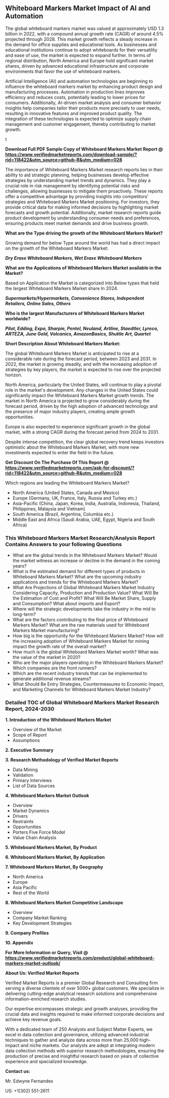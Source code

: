 <h2>Whiteboard Markers Market Impact of AI and Automation</h2><p>The global whiteboard markers market was valued at approximately USD 1.3 billion in 2022, with a compound annual growth rate (CAGR) of around 4.5% projected through 2028. This market growth reflects a steady increase in the demand for office supplies and educational tools. As businesses and educational institutions continue to adopt whiteboards for their versatility and ease of use, the market is expected to expand further. In terms of regional distribution, North America and Europe hold significant market shares, driven by advanced educational infrastructure and corporate environments that favor the use of whiteboard markers.</p><p>Artificial Intelligence (AI) and automation technologies are beginning to influence the whiteboard markers market by enhancing product design and manufacturing processes. Automation in production lines improves efficiency and reduces costs, potentially leading to lower prices for consumers. Additionally, AI-driven market analysis and consumer behavior insights help companies tailor their products more precisely to user needs, resulting in innovative features and improved product quality. The integration of these technologies is expected to optimize supply chain management and customer engagement, thereby contributing to market growth.</p>t</p><p id="" class=""><strong>Download Full PDF Sample Copy of Whiteboard Markers Market Report @ <a href="https://www.verifiedmarketreports.com/download-sample/?rid=118422&utm_source=github-R&utm_medium=028" target="_blank">https://www.verifiedmarketreports.com/download-sample/?rid=118422&utm_source=github-R&utm_medium=028</a></strong></p><p>The importance of&nbsp;Whiteboard Markers Market research reports lies in their ability to aid strategic planning, helping businesses develop effective strategies by understanding market trends and dynamics. They play a crucial role in risk management by identifying potential risks and challenges, allowing businesses to mitigate them proactively. These reports offer a competitive advantage by providing insights into competitors' strategies and Whiteboard Markers Market positioning. For investors, they provide critical data for making informed decisions by highlighting market forecasts and growth potential. Additionally, market research reports guide product development by understanding consumer needs and preferences, ensuring products meet market demands and drive business growth.</p><p><strong>What are the&nbsp;Type driving the growth of the Whiteboard Markers Market?</strong></p><p id="" class="">Growing demand for below Type around the world has had a direct impact on the growth of the Whiteboard Markers Market:</p><em><strong>Dry Erase Whiteboard Markers, Wet Erase Whiteboard Markers</strong></em></p><strong>What are the&nbsp;Applications&nbsp;of Whiteboard Markers Market available in the Market?</strong></p><p id="" class="">Based on Application the Market is categorized into Below types that held the largest Whiteboard Markers Market share In 2024.</p><em><strong>Supermarkets/Hypermarkets, Convenience Stores, Independent Retailers, Online Sales, Others</strong></em></p><strong>Who is the largest Manufacturers of Whiteboard Markers Market worldwide?</strong></p><p><em><strong>Pilot, Edding, Expo, Sharpie, Pentel, Neuland, Artline, Staedtler, Lyreco, ARTEZA, June Gold, Volcanics, AmazonBasics, Shuttle Art, Quartet</strong></em></p><p id="" class=""><strong>Short Description About Whiteboard Markers Market:</strong></p><p>The global Whiteboard Markers Market is anticipated to rise at a considerable rate during the forecast period, between 2023 and 2031. In 2022, the market is growing steadily, and with the increasing adoption of strategies by key players, the market is expected to rise over the projected horizon.</p><p>North America, particularly the United States, will continue to play a pivotal role in the market's development. Any changes in the United States could significantly impact the Whiteboard Markers Market growth trends. The market in North America is projected to grow considerably during the forecast period, driven by the high adoption of advanced technology and the presence of major industry players, creating ample growth opportunities.</p><p>Europe is also expected to experience significant growth in the global market, with a strong CAGR during the forecast period from 2024 to 2031.</p><p>Despite intense competition, the clear global recovery trend keeps investors optimistic about the Whiteboard Markers Market, with more new investments expected to enter the field in the future.</p><p id="" class=""><strong>Get Discount On The Purchase Of This Report @ <a href="https://www.verifiedmarketreports.com/ask-for-discount/?rid=118422&utm_source=github-R&utm_medium=028" target="_blank">https://www.verifiedmarketreports.com/ask-for-discount/?rid=118422&utm_source=github-R&utm_medium=028</a></strong></p>Which regions are leading the Whiteboard Markers Market?</p><ul><li>North America (United States, Canada and Mexico)</li><li>Europe (Germany, UK, France, Italy, Russia and Turkey etc.)</li><li>Asia-Pacific (China, Japan, Korea, India, Australia, Indonesia, Thailand, Philippines, Malaysia and Vietnam)</li><li>South America (Brazil, Argentina, Columbia etc.)</li><li>Middle East and Africa (Saudi Arabia, UAE, Egypt, Nigeria and South Africa)</li></ul><h3 id="" class="">This Whiteboard Markers Market Research/Analysis Report Contains Answers to your following Questions</h3><ul><li>What are the global trends in the Whiteboard Markers Market? Would the market witness an increase or decline in the demand in the coming years?</li><li>What is the estimated demand for different types of products in Whiteboard Markers Market? What are the upcoming industry applications and trends for the Whiteboard Markers Market?</li><li>What Are Projections of Global Whiteboard Markers Market Industry Considering Capacity, Production and Production Value? What Will Be the Estimation of Cost and Profit? What Will Be Market Share, Supply and Consumption? What about imports and Export?</li><li>Where will the strategic developments take the industry in the mid to long-term?</li><li>What are the factors contributing to the final price of Whiteboard Markers Market? What are the raw materials used for Whiteboard Markers Market manufacturing?</li><li>How big is the opportunity for the Whiteboard Markers Market? How will the increasing adoption of Whiteboard Markers Market for mining impact the growth rate of the overall market?</li><li>How much is the global Whiteboard Markers Market worth? What was the value of the market In 2020?</li><li>Who are the major players operating in the Whiteboard Markers Market? Which companies are the front runners?</li><li>Which are the recent industry trends that can be implemented to generate additional revenue streams?</li><li>What Should Be Entry Strategies, Countermeasures to Economic Impact, and Marketing Channels for Whiteboard Markers Market Industry?</li></ul><h3 id="" class="">Detailed TOC of Global Whiteboard Markers Market Research Report, 2024-2030</h3><p id="" class=""><strong>1. Introduction of the Whiteboard Markers Market</strong></p><ul><li>Overview of the Market</li><li>Scope of Report</li><li>Assumptions</li></ul><p id="" class=""><strong>2. Executive Summary</strong></p><p id="" class=""><strong>3. Research Methodology of Verified Market Reports</strong></p><ul><li>Data Mining</li><li>Validation</li><li>Primary Interviews</li><li>List of Data Sources</li></ul><p id="" class=""><strong>4. Whiteboard Markers Market Outlook</strong></p><ul><li>Overview</li><li>Market Dynamics</li><li>Drivers</li><li>Restraints</li><li>Opportunities</li><li>Porters Five Force Model</li><li>Value Chain Analysis</li></ul><p id="" class=""><strong>5. Whiteboard Markers Market, By Product</strong></p><p id="" class=""><strong>6. Whiteboard Markers Market, By Application</strong></p><p id="" class=""><strong>7. Whiteboard Markers Market, By Geography</strong></p><ul><li>North America</li><li>Europe</li><li>Asia Pacific</li><li>Rest of the World</li></ul><p id="" class=""><strong>8. Whiteboard Markers Market Competitive Landscape</strong></p><ul><li>Overview</li><li>Company Market Ranking</li><li>Key Development Strategies</li></ul><p id="" class=""><strong>9. Company Profiles</strong></p><p id="" class=""><strong>10. Appendix</strong></p><p id="" class=""><strong>For More Information or Query, Visit @ <a href="https://www.verifiedmarketreports.com/product/global-whiteboard-markers-market-outlook/" target="_blank">https://www.verifiedmarketreports.com/product/global-whiteboard-markers-market-outlook/</a></strong></p><p id="" class=""><strong>About Us: Verified Market Reports</strong></p><p id="" class="">Verified Market Reports is a premier Global Research and Consulting firm serving a diverse clientele of over 5000+ global customers. We specialize in delivering cutting-edge analytical research solutions and comprehensive information-enriched research studies.</p><p id="" class="">Our expertise encompasses strategic and growth analyses, providing the crucial data and insights required to make informed corporate decisions and achieve key revenue goals.</p><p id="" class="">With a dedicated team of 250 Analysts and Subject Matter Experts, we excel in data collection and governance, utilizing advanced industrial techniques to gather and analyze data across more than 25,000 high-impact and niche markets. Our analysts are adept at integrating modern data collection methods with superior research methodologies, ensuring the production of precise and insightful research based on years of collective experience and specialized knowledge.</p><p id="" class=""><strong>Contact us:</strong></p><p id="" class="">Mr. Edwyne Fernandes</p><p id="" class="">US: +1(302) 551-2611</p>
